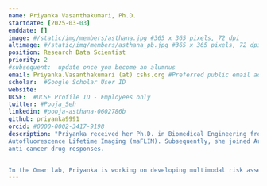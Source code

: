 ```yaml
---
name: Priyanka Vasanthakumari, Ph.D.
startdate: [2025-03-03]
enddate: []
image: #/static/img/members/asthana.jpg #365 x 365 pixels, 72 dpi
altimage: #/static/img/members/asthana_pb.jpg #365 x 365 pixels, 72 dpi
position: Research Data Scientist
priority: 2
#subsequent:  update once you become an alumnus
email: Priyanka.Vasanthakumari (at) cshs.org #Preferred public email address
scholar:  #Google Scholar User ID
website:
UCSF:  #UCSF Profile ID - Employees only
twitter: #Pooja_Seh
linkedin: #pooja-asthana-0602786b
github: priyanka9991
orcid: #0000-0002-3417-9198
description: "Priyanka received her Ph.D. in Biomedical Engineering from Texas A&M University in 2022. Her thesis focused on deep learning-based detection of oral and skin cancer using multi-spectral
Autofluorescence Lifetime Imaging (maFLIM). Subsequently, she joined Argonne National Laboratory as Postdoctoral Fellow, where she focused on developing machine learning models for predicting
anti-cancer drug responses. 


In the Omar lab, Priyanka is working on developing multimodal risk assessment tools for patients with prostate cancer using multiparametric MRI imaging (mpMRI) and digitized histopathology slides of biopsy specimens."
---
```

